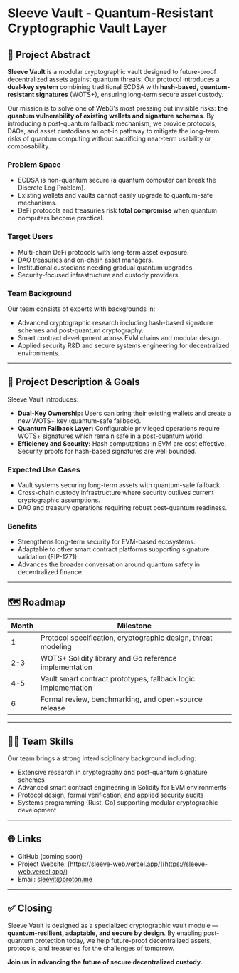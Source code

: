 # Sleeve Vault - Quantum-Resistant Cryptographic Vault Layer

## 🧠 Project Abstract

**Sleeve Vault** is a modular cryptographic vault designed to future-proof decentralized assets against quantum threats. Our protocol introduces a **dual-key system** combining traditional ECDSA with **hash-based, quantum-resistant signatures** (WOTS+), ensuring long-term secure asset custody.

Our mission is to solve one of Web3's most pressing but invisible risks: **the quantum vulnerability of existing wallets and signature schemes**. By introducing a post-quantum fallback mechanism, we provide protocols, DAOs, and asset custodians an opt-in pathway to mitigate the long-term risks of quantum computing without sacrificing near-term usability or composability.

### Problem Space
- ECDSA is non-quantum secure (a quantum computer can break the Discrete Log Problem).
- Existing wallets and vaults cannot easily upgrade to quantum-safe mechanisms.
- DeFi protocols and treasuries risk **total compromise** when quantum computers become practical.

### Target Users
- Multi-chain DeFi protocols with long-term asset exposure.
- DAO treasuries and on-chain asset managers.
- Institutional custodians needing gradual quantum upgrades.
- Security-focused infrastructure and custody providers.

### Team Background
Our team consists of experts with backgrounds in:
- Advanced cryptographic research including hash-based signature schemes and post-quantum cryptography.
- Smart contract development across EVM chains and modular design.
- Applied security R&D and secure systems engineering for decentralized environments.

---

## 🚀 Project Description & Goals

Sleeve Vault introduces:
- **Dual-Key Ownership:** Users can bring their existing wallets and create a new WOTS+ key (quantum-safe fallback).
- **Quantum Fallback Layer:** Configurable privileged operations require WOTS+ signatures which remain safe in a post-quantum world.
- **Efficiency and Security:** Hash computations in EVM are cost effective. Security proofs for hash-based signatures are well bounded.

### Expected Use Cases
- Vault systems securing long-term assets with quantum-safe fallback.
- Cross-chain custody infrastructure where security outlives current cryptographic assumptions.
- DAO and treasury operations requiring robust post-quantum readiness.

### Benefits
- Strengthens long-term security for EVM-based ecosystems.
- Adaptable to other smart contract platforms supporting signature validation (EIP-1271).
- Advances the broader conversation around quantum safety in decentralized finance.

---

## 🗺 Roadmap

| Month | Milestone                                                        |
|-------|------------------------------------------------------------------|
| 1     | Protocol specification, cryptographic design, threat modeling    |
| 2-3   | WOTS+ Solidity library and Go reference implementation           |
| 4-5   | Vault smart contract prototypes, fallback logic implementation   |
| 6     | Formal review, benchmarking, and open-source release             |

---

## 🧑‍💻 Team Skills
Our team brings a strong interdisciplinary background including:
- Extensive research in cryptography and post-quantum signature schemes
- Advanced smart contract engineering in Solidity for EVM environments
- Protocol design, formal verification, and applied security audits
- Systems programming (Rust, Go) supporting modular cryptographic development

---

## 🌐 Links
- GitHub (coming soon)
- Project Website: [https://sleeve-web.vercel.app/](https://sleeve-web.vercel.app/)
- Email: sleevit@proton.me
---

## ✅ Closing
Sleeve Vault is designed as a specialized cryptographic vault module — **quantum-resilient, adaptable, and secure by design**. By enabling post-quantum protection today, we help future-proof decentralized assets, protocols, and treasuries for the challenges of tomorrow.

**Join us in advancing the future of secure decentralized custody.**

